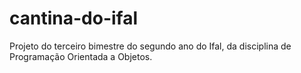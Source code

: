 # cantina-do-ifal
Projeto do terceiro bimestre do segundo ano do Ifal, da disciplina de Programação Orientada a Objetos. 
